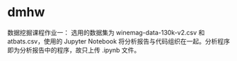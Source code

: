# dmhw
数据挖掘课程作业一： 选用的数据集为 winemag-data-130k-v2.csv 和 atbats.csv，使用的 Jupyter Notebook 将分析报告与代码组织在一起。分析程序即为分析报告中的程序，故只上传 .ipynb 文件。
